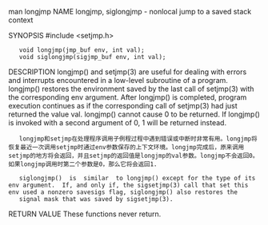 man longjmp
NAME
       longjmp, siglongjmp - nonlocal jump to a saved stack context

SYNOPSIS
       #include <setjmp.h>

       void longjmp(jmp_buf env, int val);
       void siglongjmp(sigjmp_buf env, int val);

DESCRIPTION
       longjmp()  and  setjmp(3) are useful for dealing with errors and interrupts encountered in a low-level subroutine of a program.  longjmp() restores the environment saved by the last call of setjmp(3)
       with the corresponding env argument.  After longjmp() is completed, program execution continues as if the corresponding call of setjmp(3) had just returned the value val.  longjmp() cannot cause 0 to
       be returned.  If longjmp() is invoked with a second argument of 0, 1 will be returned instead.

       longjmp和setjmp在处理程序调用子例程过程中遇到错误或中断时非常有用。longjmp将恢复最近一次调用setjmp时通过env参数保存的上下文环境。longjmp完成后，原来调用setjmp的地方将会返回，并且setjmp的返回值是longjmp的val参数。longjmp不会返回0。如果longjmp调用时第二个参数是0，那么它将会返回1.

       siglongjmp()  is  similar  to longjmp() except for the type of its env argument.  If, and only if, the sigsetjmp(3) call that set this env used a nonzero savesigs flag, siglongjmp() also restores the
       signal mask that was saved by sigsetjmp(3).

RETURN VALUE
       These functions never return.
